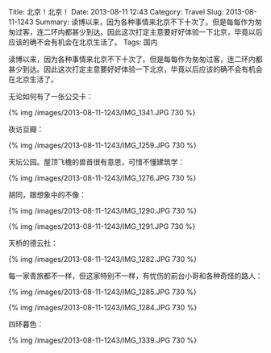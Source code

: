 Title: 北京！北京！
Date: 2013-08-11 12:43
Category: Travel
Slug: 2013-08-11-1243
Summary: 读博以来，因为各种事情来北京不下十次了。但是每每作为匆匆过客，连二环内都甚少到达。因此这次打定主意要好好体验一下北京，毕竟以后应该的确不会有机会在北京生活了。
Tags: 国内


读博以来，因为各种事情来北京不下十次了。但是每每作为匆匆过客，连二环内都甚少到达。因此这次打定主意要好好体验一下北京，毕竟以后应该的确不会有机会在北京生活了。

无论如何有了一张公交卡：

{% img /images/2013-08-11-1243/IMG_1341.JPG 730 %}

夜访豆瓣：

{% img /images/2013-08-11-1243/IMG_1259.JPG 730 %}

天坛公园。屋顶飞檐的兽首很有意思，可惜不懂建筑学：

{% img /images/2013-08-11-1243/IMG_1276.JPG 730 %}

胡同，跟想象中的不像：

{% img /images/2013-08-11-1243/IMG_1290.JPG 730 %}

{% img /images/2013-08-11-1243/IMG_1291.JPG 730 %}

天桥的德云社：

{% img /images/2013-08-11-1243/IMG_1282.JPG 730 %}

每一家青旅都不一样，但这家特别不一样，有忧伤的前台小哥和各种奇怪的路人：

{% img /images/2013-08-11-1243/IMG_1285.JPG 730 %}

{% img /images/2013-08-11-1243/IMG_1284.JPG 730 %}

四环暮色：

{% img /images/2013-08-11-1243/IMG_1339.JPG 730 %}











